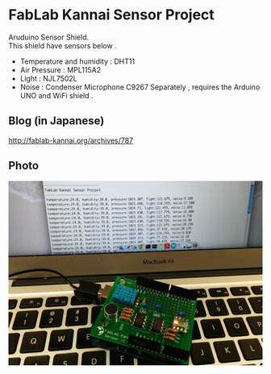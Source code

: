 FabLab Kannai Sensor Project
======

Aruduino Sensor Shield.<br>
This shield have sensors below .
- Temperature and humidity : DHT11
- Air Pressure : MPL115A2
- Light : NJL7502L
- Noise : Condenser Microphone C9267
Separately , requires the Arduino UNO and WiFi shield .

## Blog (in Japanese)
http://fablab-kannai.org/archives/787

## Photo
![photo](https://raw.githubusercontent.com/FabLabKannai/sensor/master/docs/sensor_shield_with_pc.png)
